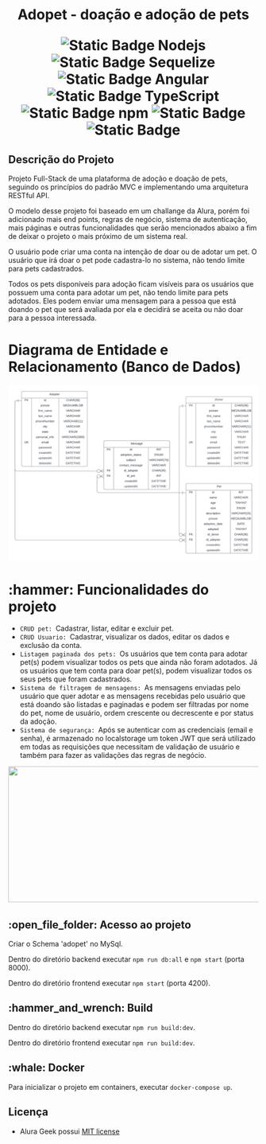 <h1 align="center">
  <p>Adopet -  doação e adoção de pets</p>
 
<img alt="Static Badge Nodejs" src="https://img.shields.io/badge/18.17.1-%23339933?style=for-the-badge&logo=Node.js&label=Node.js&link=https%3A%2F%2Fnodejs.org%2Fen%2Fblog%2Frelease%2Fv18.17.1"> <img alt="Static Badge Sequelize" src="https://img.shields.io/badge/9.6.7-%2352B0E7?style=for-the-badge&logo=Sequelize&label=Sequelize&link=https%3A%2F%2Fwww.npmjs.com%2Fpackage%2Fnpm%2Fv%2F9.6.7%3FactiveTab%3Dreadme"> <img alt="Static Badge Angular" src="https://img.shields.io/badge/16.2.1-%230F0F11?style=for-the-badge&logo=Angular&label=Angular&link=https%3A%2F%2Fangular.io%2F"> <img alt="Static Badge TypeScript" src="https://img.shields.io/badge/9.6.7-%233178C6?style=for-the-badge&logo=TypeScript&label=TypeScript&link=https%3A%2F%2Fwww.npmjs.com%2Fpackage%2Fnpm%2Fv%2F9.6.7%3FactiveTab%3Dreadme"> <img alt="Static Badge npm" src="https://img.shields.io/badge/9.6.7-%23CB3837?style=for-the-badge&logo=npm&label=npm&link=https%3A%2F%2Fwww.npmjs.com%2Fpackage%2Fnpm%2Fv%2F9.6.7%3FactiveTab%3Dreadme"> <img alt="Static Badge" src="https://img.shields.io/badge/8.0.33-%234479A1?style=for-the-badge&logo=mysql&label=mysql&link=https%3A%2F%2Fdev.mysql.com%2Fdoc%2Frelnotes%2Fmysql%2F8.0%2Fen%2Fnews-8-0-33.html">
 <img alt="Static Badge" src="https://img.shields.io/badge/MIT-red?style=for-the-badge&label=license">

<h2>Descrição do Projeto</h2>
<p>Projeto Full-Stack de uma plataforma de adoção e doação de pets, seguindo os princípios do padrão MVC e implementando uma arquitetura RESTful API.

O modelo desse projeto foi baseado em um challange da Alura, porém foi adicionado mais end points, regras de negócio, sistema de autenticação, mais páginas e outras funcionalidades que serão mencionados abaixo a fim de deixar o projeto o mais próximo de um sistema real.

O usuário pode criar uma conta na intenção de doar ou de adotar um pet. O usuário que irá doar o pet pode cadastra-lo no sistema, não tendo limite para pets cadastrados.

Todos os pets disponíveis para adoção ficam visíveis para os usuários que possuem uma conta para adotar um pet, não tendo limite para pets adotados. Eles podem enviar uma mensagem para a pessoa que está doando o pet que será avaliada por ela e decidirá se aceita ou não doar para a pessoa interessada.

</p>

<h1>Diagrama de Entidade e Relacionamento (Banco de Dados)</h1>
<img src="database-diagram/database-diagram.png">

<h1>:hammer: Funcionalidades do projeto</h1>
 <ul> 
 <li><code>CRUD pet: </code>Cadastrar, listar, editar e excluir pet.</li>
 <li><code>CRUD Usuario: </code>Cadastrar, visualizar os dados, editar os dados e exclusão da conta.</li>
 <li><code>Listagem paginada dos pets: </code>Os usuários que tem conta para adotar pet(s) podem visualizar todos os pets que ainda não foram adotados. Já os usuários que tem conta para doar pet(s), podem visualizar todos os seus pets que foram cadastrados.</li>
  <li><code>Sistema de filtragem de mensagens: </code>As mensagens enviadas pelo usuário que quer adotar e as mensagens recebidas pelo usuário que está doando são listadas e paginadas e podem ser filtradas por nome do pet, nome de usuário, ordem crescente ou decrescente e por status da adoção.</li>
 <li><code>Sistema de segurança: </code>Após se autenticar com as credenciais (email e senha), é armazenado no localstorage um token JWT que será utilizado em todas as requisições que necessitam de validação de usuário e também para fazer as validações das regras de negócio.</li>
 </ul>

<img src="https://github.com/matheus1629/adopet-fullstack-alura-challange/assets/89110918/678fe687-385a-428b-a673-82de026be0b1" width="600" height="273"/>

<h2>:open_file_folder: Acesso ao projeto</h2>

Criar o Schema 'adopet' no MySql.

Dentro do diretório backend executar `npm run db:all` e `npm start` (porta 8000).

Dentro do diretório frontend executar `npm start` (porta 4200).

<h2>:hammer_and_wrench: Build</h2>

Dentro do diretório backend executar `npm run build:dev`.

Dentro do diretório frontend executar `npm run build:dev`.

<h2>:whale: Docker</h2>

Para inicializar o projeto em containers, executar `docker-compose up`.

<h2>Licença</h2>

- Alura Geek possui [MIT license](./LICENSE)
